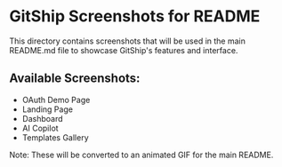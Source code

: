 # GitShip Screenshots for README

This directory contains screenshots that will be used in the main README.md file to showcase GitShip's features and interface.

## Available Screenshots:
- OAuth Demo Page
- Landing Page
- Dashboard
- AI Copilot
- Templates Gallery

Note: These will be converted to an animated GIF for the main README.